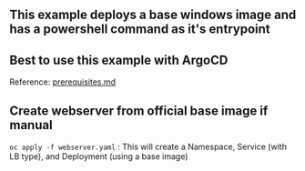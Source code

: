 ## This example deploys a base windows image and has a powershell command as it's entrypoint

## Best to use this example with ArgoCD
Reference: [prerequisites.md](../prerequisites.md)

## Create webserver from official base image if manual
`oc apply -f webserver.yaml` : This will create a Namespace, Service (with LB type), and Deployment (using a base image)